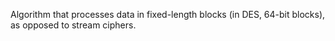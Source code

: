 Algorithm that processes data in fixed-length blocks (in DES, 64-bit blocks), as opposed to stream ciphers.
